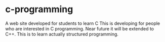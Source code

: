 # c-programming
A web site developed for students to learn C
This is developing for people who are interested in C programming. Near future it will be extended to C++.
This is to learn actually structured programming.
